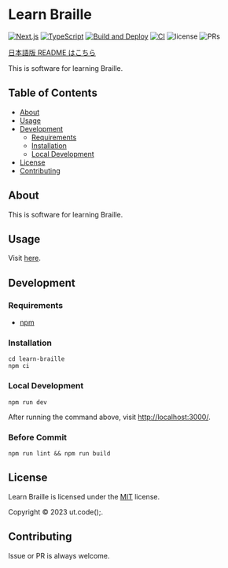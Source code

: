 # Learn Braille

[![Next.js](https://img.shields.io/badge/Next.js-000000.svg?logo=next.js)](https://github.com/vercel/next.js/)
[![TypeScript](https://img.shields.io/badge/TypeScript-007ACC.svg?logo=typescript&logoColor=white)](https://github.com/microsoft/TypeScript)
[![Build and Deploy](https://github.com/ut-code/learn-braille/actions/workflows/deploy.yml/badge.svg)](https://github.com/ut-code/learn-braille/actions/workflows/deploy.yml)
[![CI](https://github.com/ut-code/learn-braille/actions/workflows/ci.yml/badge.svg)](https://github.com/ut-code/learn-braille/actions/workflows/ci.yml)
![license](https://img.shields.io/badge/license-MIT-informational.svg)
![PRs](https://img.shields.io/badge/PRs-welcome-brightgreen.svg)

[日本語版 README はこちら](README.md)

This is software for learning Braille.

## Table of Contents

- [About](#about)
- [Usage](#usage)
- [Development](#development)
  - [Requirements](#requirements)
  - [Installation](#installation)
  - [Local Development](#local-development)
- [License](#license)
- [Contributing](#contributing)

## About

This is software for learning Braille.

## Usage

Visit [here](https://ut-code.github.io/learn-braille/).

## Development

### Requirements

- [npm](https://github.com/npm/cli)

### Installation

```shell
cd learn-braille
npm ci
```

### Local Development

```shell
npm run dev
```

After running the command above, visit [http://localhost:3000/](http://localhost:3000/).

### Before Commit

```shell
npm run lint && npm run build
```

## License

Learn Braille is licensed under the [MIT](https://opensource.org/licenses/MIT) license.

Copyright © 2023 ut.code();.

## Contributing

Issue or PR is always welcome.
